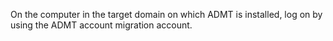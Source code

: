 <Token xmlns:xlink="http://www.w3.org/1999/xlink">On the computer in the target domain on which ADMT is installed, log on by using the ADMT account migration account.</Token>